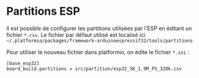# Partitions ESP

Il est possible de configurer les partitions utilisées par l'ESP en éditant un fichier `*.csv`.
Le fichier par défaut utilisé est localisé ici `~/.platformio/packages/framework-arduinoespressif32/tools/partitions`

Pour utiliser le nouveau fichier dans platformio, on édite le fichier `*.ini` :

```
[base_esp32]
board_build.partitions = src/partition/esp32_SK_1.9M_FS_320k.csv
```